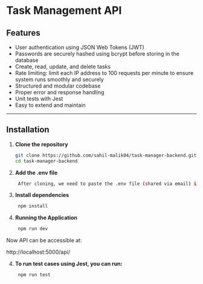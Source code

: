 # Task Management API

## Features

- User authentication using JSON Web Tokens (JWT)
- Passwords are securely hashed using bcrypt before storing in the database
- Create, read, update, and delete tasks
- Rate limiting: limit each IP address to 100 requests per minute to ensure system runs smoothly and securely
- Structured and modular codebase
- Proper error and response handling
- Unit tests with Jest
- Easy to extend and maintain

---

## Installation

1. **Clone the repository**

   ```sh
   git clone https://github.com/sahil-malik04/task-manager-backend.git
   cd task-manager-backend

   ```

2. **Add the .env file**

   ```sh
    After cloning, we need to paste the .env file (shared via email) in the root directory of the project.

   ```

3. **Install dependencies**

   ```sh
    npm install

   ```

4. **Running the Application**
   ```sh
    npm run dev
   ```

Now API can be accessible at:

http://localhost:5000/api/

4. **To run test cases using Jest, you can run:**
   ```sh
    npm run test
   ```
